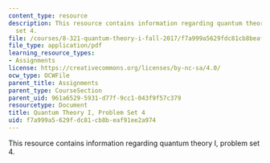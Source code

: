 ```yaml
---
content_type: resource
description: This resource contains information regarding quantum theory I, problem
  set 4.
file: /courses/8-321-quantum-theory-i-fall-2017/f7a999a5629fdc81cb8beaf91ee2a974_MIT8_321F17_Pset4.pdf
file_type: application/pdf
learning_resource_types:
- Assignments
license: https://creativecommons.org/licenses/by-nc-sa/4.0/
ocw_type: OCWFile
parent_title: Assignments
parent_type: CourseSection
parent_uid: 961a6529-5931-d77f-9cc1-043f9f57c379
resourcetype: Document
title: Quantum Theory I, Problem Set 4
uid: f7a999a5-629f-dc81-cb8b-eaf91ee2a974
---
```

This resource contains information regarding quantum theory I, problem set 4.